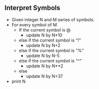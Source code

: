 ## Interpret Symbols

- Given integer N and M series of symbols.
- For every symbol of M
  - If the current symbol is @
    - update N by N*10
  - else if the current symbol is "!"
    - update N by N+2
  - else if the current symbol is "%"
    - update N by N-5
  - else if the current symbol is "^"
    - update N by N**2
  - else
    - update N by N+37
- print N
